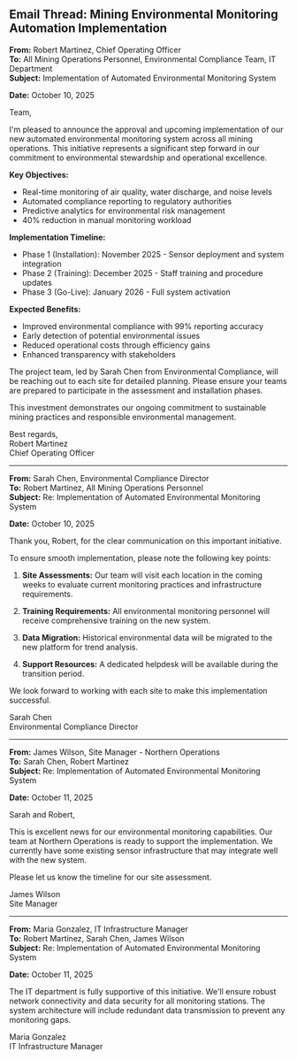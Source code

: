 ## Email Thread: Mining Environmental Monitoring Automation Implementation

**From:** Robert Martinez, Chief Operating Officer  
**To:** All Mining Operations Personnel, Environmental Compliance Team, IT Department  
**Subject:** Implementation of Automated Environmental Monitoring System  

**Date:** October 10, 2025  

Team,

I'm pleased to announce the approval and upcoming implementation of our new automated environmental monitoring system across all mining operations. This initiative represents a significant step forward in our commitment to environmental stewardship and operational excellence.

**Key Objectives:**
- Real-time monitoring of air quality, water discharge, and noise levels
- Automated compliance reporting to regulatory authorities
- Predictive analytics for environmental risk management
- 40% reduction in manual monitoring workload

**Implementation Timeline:**
- Phase 1 (Installation): November 2025 - Sensor deployment and system integration
- Phase 2 (Training): December 2025 - Staff training and procedure updates
- Phase 3 (Go-Live): January 2026 - Full system activation

**Expected Benefits:**
- Improved environmental compliance with 99% reporting accuracy
- Early detection of potential environmental issues
- Reduced operational costs through efficiency gains
- Enhanced transparency with stakeholders

The project team, led by Sarah Chen from Environmental Compliance, will be reaching out to each site for detailed planning. Please ensure your teams are prepared to participate in the assessment and installation phases.

This investment demonstrates our ongoing commitment to sustainable mining practices and responsible environmental management.

Best regards,  
Robert Martinez  
Chief Operating Officer  

---

**From:** Sarah Chen, Environmental Compliance Director  
**To:** Robert Martinez, All Mining Operations Personnel  
**Subject:** Re: Implementation of Automated Environmental Monitoring System  

**Date:** October 10, 2025  

Thank you, Robert, for the clear communication on this important initiative.

To ensure smooth implementation, please note the following key points:

1. **Site Assessments:** Our team will visit each location in the coming weeks to evaluate current monitoring practices and infrastructure requirements.

2. **Training Requirements:** All environmental monitoring personnel will receive comprehensive training on the new system.

3. **Data Migration:** Historical environmental data will be migrated to the new platform for trend analysis.

4. **Support Resources:** A dedicated helpdesk will be available during the transition period.

We look forward to working with each site to make this implementation successful.

Sarah Chen  
Environmental Compliance Director  

---

**From:** James Wilson, Site Manager - Northern Operations  
**To:** Sarah Chen, Robert Martinez  
**Subject:** Re: Implementation of Automated Environmental Monitoring System  

**Date:** October 11, 2025  

Sarah and Robert,

This is excellent news for our environmental monitoring capabilities. Our team at Northern Operations is ready to support the implementation. We currently have some existing sensor infrastructure that may integrate well with the new system.

Please let us know the timeline for our site assessment.

James Wilson  
Site Manager  

---

**From:** Maria Gonzalez, IT Infrastructure Manager  
**To:** Robert Martinez, Sarah Chen, James Wilson  
**Subject:** Re: Implementation of Automated Environmental Monitoring System  

**Date:** October 11, 2025  

The IT department is fully supportive of this initiative. We'll ensure robust network connectivity and data security for all monitoring stations. The system architecture will include redundant data transmission to prevent any monitoring gaps.

Maria Gonzalez  
IT Infrastructure Manager